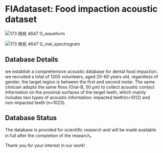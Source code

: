 # FIAdataset: Food impaction acoustic dataset    



![173 杨宛 4647 G_waveform](https://github.com/user-attachments/assets/453f3afd-4856-4f1a-84ab-3abd87d9d130)  

![173 杨宛 4647 G_mel_spectrogram](https://github.com/user-attachments/assets/0fa63a66-6b48-4db0-98b9-086eb30f6c27)


## Database Details  
we establish a comprehensive acoustic database for dental food impaction.    we recruited a total of 1200 volunteers, aged 20-60 years old, regardless of gender, the target region is between the first and second molar.      The same clinician adopts the same floss (Oral-B, 50 µm) to collect acoustic contact information on the proximal surfaces of the target teeth, which mainly includes two types of acoustic information: impacted teeth(n=1012) and non-impacted teeth (n=1023).      



## Database Status    
The database is provided for scientific research and will be made available in full after the completion of the research。   

Thank you for your interest in our work! 
